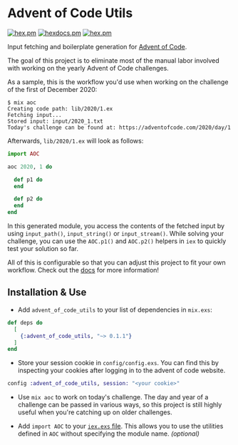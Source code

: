 # Advent of Code Utils

[![hex.pm](https://img.shields.io/hexpm/v/advent_of_code_utils.svg)](https://hex.pm/packages/advent_of_code_utils)
[![hexdocs.pm](https://img.shields.io/badge/hex-docs-lightgreen.svg)](https://hexdocs.pm/advent_of_code_utils/)
[![hex.pm](https://img.shields.io/hexpm/l/advent_of_code_utils.svg)](https://hex.pm/packages/advent_of_code_utils)

Input fetching and boilerplate generation for [Advent of Code](https://adventofcode.com/).

The goal of this project is to eliminate most of the manual labor involved with
working on the yearly Advent of Code challenges.

As a sample, this is the workflow you'd use when working on the challenge of the
first of December 2020:

```
$ mix aoc
Creating code path: lib/2020/1.ex
Fetching input...
Stored input: input/2020_1.txt
Today's challenge can be found at: https://adventofcode.com/2020/day/1
```

Afterwards, `lib/2020/1.ex` will look as follows:

```elixir
import AOC

aoc 2020, 1 do

  def p1 do
  end

  def p2 do
  end
end
```

In this generated module, you access the contents of the fetched input by using
`input_path()`, `input_string()` or `input_stream()`.
While solving your challenge, you can use the `AOC.p1()` and `AOC.p2()` helpers
in `iex` to quickly test your solution so far.

All of this is configurable so that you can adjust this project to fit your own
workflow. Check out the [docs](https://hexdocs.pm/advent_of_code_utils/) for
more information!

## Installation & Use

- Add `advent_of_code_utils` to your list of dependencies in `mix.exs`:

```elixir
def deps do
  [
    {:advent_of_code_utils, "~> 0.1.1"}
  ]
end
```

- Store your session cookie in `config/config.exs`. You can find this by
  inspecting your cookies after logging in to the advent of code website.

```elixir
config :advent_of_code_utils, session: "<your cookie>"
```

- Use `mix aoc` to work on today's challenge. The day and year of a challenge
  can be passed in various ways, so this project is still highly useful when
  you're catching up on older challenges.

- Add `import AOC` to your
  [`iex.exs` file](https://hexdocs.pm/iex/IEx.html#module-the-iex-exs-file).
  This allows you to use the utilities defined in `AOC` without
  specifying the module name. _(optional)_
